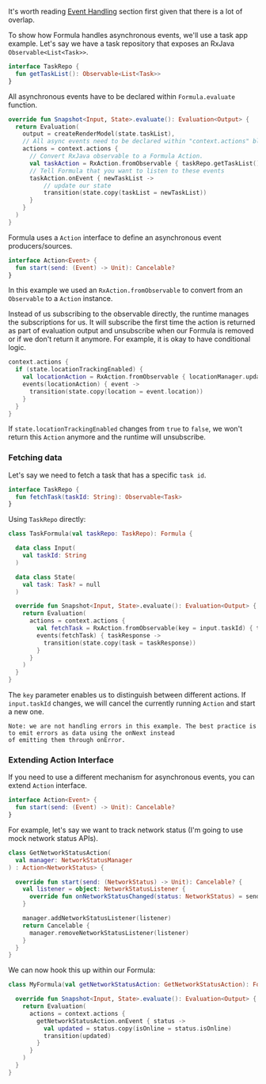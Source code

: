 It's worth reading [Event Handling](events.md) section first given that there is a lot of overlap.

To show how Formula handles asynchronous events, we'll use a task app example. Let's say we have
a task repository that exposes an RxJava `Observable<List<Task>>`.
```kotlin
interface TaskRepo {
  fun getTaskList(): Observable<List<Task>>
}
```

All asynchronous events have to be declared within `Formula.evaluate` function.
```kotlin
override fun Snapshot<Input, State>.evaluate(): Evaluation<Output> {
  return Evaluation(
    output = createRenderModel(state.taskList),
    // All async events need to be declared within "context.actions" block.
    actions = context.actions {
      // Convert RxJava observable to a Formula Action.
      val taskAction = RxAction.fromObservable { taskRepo.getTaskList() }
      // Tell Formula that you want to listen to these events
      taskAction.onEvent { newTaskList ->
          // update our state
          transition(state.copy(taskList = newTaskList)) 
      }
    }
  )
}

```

Formula uses a `Action` interface to define an asynchronous event producers/sources.
```kotlin
interface Action<Event> {
  fun start(send: (Event) -> Unit): Cancelable?
}
```

In this example we used an `RxAction.fromObservable` to convert from an `Observable` to a `Action` instance.

Instead of us subscribing to the observable directly, the runtime manages the subscriptions for us.
It will subscribe the first time the action is returned as part of evaluation output and unsubscribe 
when our Formula is removed or if we don't return it anymore. For example, it is okay to have conditional logic.
```kotlin
context.actions {
  if (state.locationTrackingEnabled) {
    val locationAction = RxAction.fromObservable { locationManager.updates() }
    events(locationAction) { event ->
      transition(state.copy(location = event.location))
    }
  }
}
```

If `state.locationTrackingEnabled` changes from `true` to `false`, we won't return this `Action`
anymore and the runtime will unsubscribe.

### Fetching data
Let's say we need to fetch a task that has a specific `task id`.
```kotlin
interface TaskRepo {
  fun fetchTask(taskId: String): Observable<Task>
}
```

Using `TaskRepo` directly:
```kotlin
class TaskFormula(val taskRepo: TaskRepo): Formula {

  data class Input(
    val taskId: String
  )

  data class State(
    val task: Task? = null
  )

  override fun Snapshot<Input, State>.evaluate(): Evaluation<Output> {
    return Evaluation(
      actions = context.actions {
        val fetchTask = RxAction.fromObservable(key = input.taskId) { taskRepo.fetchTask(input.taskId) }
        events(fetchTask) { taskResponse ->
          transition(state.copy(task = taskResponse))
        }
      }
    )
  }
}
```

The `key` parameter enables us to distinguish between different actions. If `input.taskId` changes, we will
cancel the currently running `Action` and start a new one.

```
Note: we are not handling errors in this example. The best practice is to emit errors as data using the onNext instead
of emitting them through onError.
```

### Extending Action Interface
If you need to use a different mechanism for asynchronous events, you can extend `Action` interface.
```kotlin
interface Action<Event> {
  fun start(send: (Event) -> Unit): Cancelable?
}
```


For example, let's say we want to track network status (I'm going to use mock network status APIs).
```kotlin
class GetNetworkStatusAction(
  val manager: NetworkStatusManager
) : Action<NetworkStatus> {

  override fun start(send: (NetworkStatus) -> Unit): Cancelable? {
    val listener = object: NetworkStatusListener {
      override fun onNetworkStatusChanged(status: NetworkStatus) = send(status)
    }

    manager.addNetworkStatusListener(listener)
    return Cancelable {
      manager.removeNetworkStatusListener(listener)
    }
  }
}
```

We can now hook this up within our Formula:
```kotlin
class MyFormula(val getNetworkStatusAction: GetNetworkStatusAction): Formula<Input, State, Output> {

  override fun Snapshot<Input, State>.evaluate(): Evaluation<Output> {
    return Evaluation(
      actions = context.actions {
        getNetworkStatusAction.onEvent { status ->
          val updated = status.copy(isOnline = status.isOnline)
          transition(updated)
        }
      }
    )
  }
}
```
